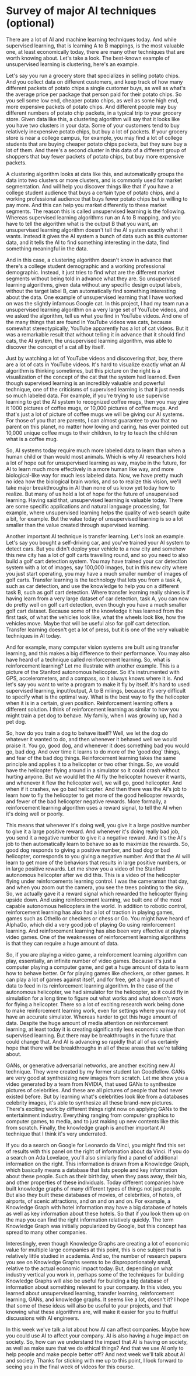 # Survey of major AI techniques (optional)

There are a lot of AI and machine learning techniques today. And while supervised learning, that is learning A to B mappings, is the most valuable one, at least economically today, there are many other techniques that are worth knowing about. Let's take a look. The best-known example of unsupervised learning is clustering, here's an example.

Let's say you run a grocery store that specializes in selling potato chips. And you collect data on different customers, and keep track of how many different packets of potato chips a single customer buys, as well as what's the average price per package that person paid for their potato chips. So you sell some low end, cheaper potato chips, as well as some high end, more expensive packets of potato chips. And different people may buy different numbers of potato chip packets, in a typical trip to your grocery store. Given data like this, a clustering algorithm will say that it looks like you have two clusters in your data. Some of your customers tend to buy relatively inexpensive potato chips, but buy a lot of packets. If your grocery store is near a college campus, for example, you may find a lot of college students that are buying cheaper potato chips packets, but they sure buy a lot of them. And there's a second cluster in this data of a different group of shoppers that buy fewer packets of potato chips, but buy more expensive packets.

A clustering algorithm looks at data like this, and automatically groups the data into two clusters or more clusters, and is commonly used for market segmentation. And will help you discover things like that if you have a college student audience that buys a certain type of potato chips, and a working professional audience that buys fewer potato chips but is willing to pay more. And this can help you market differently to these market segments. The reason this is called unsupervised learning is the following. Whereas supervised learning algorithms run an A to B mapping, and you have to tell the algorithm what is the output B that you want, an unsupervised learning algorithm doesn't tell the AI system exactly what it wants. Instead it gives the AI system a bunch of data such as this customer data, and it tells the AI to find something interesting in the data, find something meaningful in the data.

And in this case, a clustering algorithm doesn't know in advance that there's a college student demographic and a working professional demographic. Instead, it just tries to find what are the different market segments without being told in advance what they are. So unsupervised learning algorithms, given data without any specific design output labels, without the target label B, can automatically find something interesting about the data. One example of unsupervised learning that I have worked on was the slightly infamous Google cat. In this project, I had my team run a unsupervised learning algorithm on a very large set of YouTube videos, and we asked the algorithm, tell us what you find in YouTube videos. And one of the many things that are found in YouTube videos was cats, because somewhat stereotypically, YouTube apparently has a lot of cat videos. But it was a remarkable result that without telling it in advance that it should find cats, the AI system, the unsupervised learning algorithm, was able to discover the concept of a cat all by itself.

Just by watching a lot of YouTube videos and discovering that, boy, there are a lot of cats in YouTube videos. It's hard to visualize exactly what an AI algorithm is thinking sometimes, but this picture on the right is a visualization of the concept of the cat that the system had learned. Even though supervised learning is an incredibly valuable and powerful technique, one of the criticisms of supervised learning is that it just needs so much labeled data. For example, if you're trying to use supervise learning to get the AI system to recognized coffee mugs, then you may give it 1000 pictures of coffee mugs, or 10,000 pictures of coffee mugs. And that's just a lot of picture of coffee mugs we will be giving our AI systems. For those of you that are parents, I can almost guarantee to you that no parent on this planet, no matter how loving and caring, has ever pointed out 10,000 unique coffee mugs to their children, to try to teach the children what is a coffee mug.

So, AI systems today require much more labeled data to learn than when a human child or than would most animals. Which is why AI researchers hold a lot of hope out for unsupervised learning as way, maybe in the future, for AI to learn much more effectively in a more human like way, and more biological-like way for much less labeled data. Now, we have pretty much no idea how the biological brain works, and so to realize this vision, we'll take major breakthroughs in AI than none of us know yet today how to realize. But many of us hold a lot of hope for the future of unsupervised learning. Having said that, unsupervised learning is valuable today. There are some specific applications and natural language processing, for example, where unsupervised learning helps the quality of web search quite a bit, for example. But the value today of unsupervised learning is so a lot smaller than the value created through supervised learning.

Another important AI technique is transfer learning. Let's look an example. Let's say you bought a self-driving car, and you've trained your AI system to detect cars. But you didn't deploy your vehicle to a new city and somehow this new city has a lot of golf carts travelling round, and so you need to also build a golf cart detection system. You may have trained your car detection system with a lot of images, say 100,000 images, but in this new city where you just start operating, you may have a much smaller number of images of golf carts. Transfer learning is the technology that lets you from a task A, such as car detection, and use the knowledge to help you on a different task B, such as golf cart detection. Where transfer learning really shines is if having learn from a very large dataset of car detection, task A, you can now do pretty well on golf cart detection, even though you have a much smaller golf cart dataset. Because some of the knowledge it has learned from the first task, of what the vehicles look like, what the wheels look like, how the vehicles move. Maybe that will be useful also for golf cart detection. Transfer learning doesn't get a lot of press, but it is one of the very valuable techniques in AI today.

And for example, many computer vision systems are built using transfer learning, and this makes a big difference to their performance. You may also have heard of a technique called reinforcement learning. So, what is reinforcement learning? Let me illustrate with another example. This is a picture of the Stanford autonomous helicopter. So it's instrumented with GPS, accelerometers, and a compass, so it always knows where it is. And let's say you want to write a program to make it fly by itself. It's hard to used supervised learning, input/output, A to B mliings, because it's very difficult to specify what is the optimal way. What is the best way to fly the helicopter when it is in a certain, given position. Reinforcement learning offers a different solution. I think of reinforcement learning as similar to how you might train a pet dog to behave. My family, when I was growing up, had a pet dog.

So, how do you train a dog to behave itself? Well, we let the dog do whatever it wanted to do, and then whenever it behaved well we would praise it. You go, good dog, and whenever it does something bad you would go, bad dog. And over time it learns to do more of the 'good dog' things, and fear of the bad dog things. Reinforcement learning takes the same principle and applies it to a helicopter or two other things. So, we would have the helicopter flying around in a simulator so it could crash without hurting anyone. But we would let the AI fly the helicopter however it wants, and whenever it flew the helicopter well, we will go, good helicopter. And when if it crashes, we go bad helicopter. And then there was the AI's job to learn how to fly the helicopter to get more of the good helicopter rewards, and fewer of the bad helicopter negative rewards. More formally, a reinforcement learning algorithm uses a reward signal, to tell the AI when it's doing well or poorly.

This means that whenever it's doing well, you give it a large positive number to give it a large positive reward. And whenever it's doing really bad job, you send it a negative number to give it a negative reward. And it's the AI's job to then automatically learn to behave so as to maximize the rewards. So, good dog responds to giving a positive number, and bad dog or bad helicopter, corresponds to you giving a negative number. And that the AI will learn to get more of the behaviors that results in large positive numbers, or in large positive rewards. Let me show you a video of the Stanford autonomous helicopter after we did this. This is a video of the helicopter flying under reinforcements learning control. I was the cameraman that day, and when you zoom out the camera, you see the trees pointing to the sky. So, we actually gave it a reward signal which rewarded the helicopter flying upside down. And using reinforcement learning, we built one of the most capable autonomous helicopters in the world. In addition to robotic control, reinforcement learning has also had a lot of traction in playing games, games such as Othello or checkers or chess or Go. You might have heard of AlphaGo, which did a very good job of playing Go using reinforcement learning. And reinforcement learning has also been very effective at playing video games. One of the weaknesses of reinforcement learning algorithms is that they can require a huge amount of data.

So, if you are playing a video game, a reinforcement learning algorithm can play, essentially, an infinite number of video games. Because it's just a computer playing a computer game, and get a huge amount of data to learn how to behave better. Or for playing games like checkers, or other games. It can play a lot of games against itself, and for free, get a huge amount of data to feed in its reinforcement learning algorithm. In the case of the autonomous helicopter, we had simulator for the helicopter, so it could fly in simulation for a long time to figure out what works and what doesn't work for flying a helicopter. There so a lot of exciting research work being done to make reinforcement learning work, even for settings where you may not have an accurate simulator. Whereas harder to get this huge amount of data. Despite the huge amount of media attention on reinforcement learning, at least today it is creating significantly less economic value than supervised learning. But there may be breakthroughs in the future that could change that. And AI is advancing so rapidly that all of us certainly hope that there will be breakthroughs in all of these areas that we're talking about.

GANs, or generative adversarial networks, are another exciting new AI technique. They were created by my former student Ian Goodfellow. GANs are very good at synthesizing new images from scratch. Let me show you a video generated by a team from NVIDIA, that used GANs to synthesize pictures of celebrities. And these are all pictures of people that had never existed before. But by learning what's celebrities look like from a databases celebrity images, it's able to synthesize all these brand-new pictures. There's exciting work by different things right now on applying GANs to the entertainment industry. Everything ranging from computer graphics to computer games, to media, and to just making up new contents like this from scratch. Finally, the knowledge graph is another important AI technique that I think it's very underrated.

If you do a search on Google for Leonardo da Vinci, you might find this set of results with this panel on the right of information about da Vinci. If you do a search on Ada Lovelace, you'll also similarly find a panel of additional information on the right. This information is drawn from a Knowledge Graph, which basically means a database that lists people and key information about these people. Such as their birthday, when they pass away, their bio, and other properties of these individuals. Today different companies have built knowledge graphs of many different types of things not just people. But also they built these databases of movies, of celebrities, of hotels, of airports, of scenic attractions, and on and on and on. For example, a Knowledge Graph with hotel information may have a big database of hotels as well as key information about these hotels. So that if you look them up on the map you can find the right information relatively quickly. The term Knowledge Graph was initially popularized by Google, but this concept has spread to many other companies.

Interestingly, even though Knowledge Graphs are creating a lot of economic value for multiple large companies at this point, this is one subject that is relatively little studied in academia. And so, the number of research papers you see on Knowledge Graphs seems to be disproportionately small, relative to the actual economic impact today. But, depending on what industry vertical you work in, perhaps some of the techniques for building Knowledge Graphs will also be useful for building a big database of information about something relevant to your company. In this video, you learned about unsupervised learning, transfer learning, reinforcement learning, GANs, and knowledge graphs. It seems like a lot, doesn't it? I hope that some of these ideas will also be useful to your projects, and that knowing what these algorithms are, will make it easier for you to fruitful discussions with AI engineers.

In this week we've talk a lot about how AI can affect companies. Maybe how you could use AI to affect your company. AI is also having a huge impact on society. So, how can we understand the impact that AI is having on society, as well as make sure that we do ethical things? And that we use AI only to help people and make people better off? And next week we'll talk about AI and society. Thanks for sticking with me up to this point, I look forward to seeing you in the final week of videos for this course.
